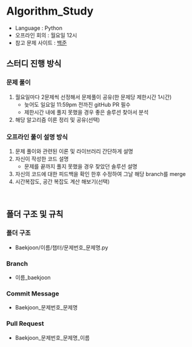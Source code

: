# Algorithm_Study

- Language : Python
- 오프라인 회의 : 월요일 12시
- 참고 문제 사이트 : [백준](https://www.acmicpc.net/)

## 스터디 진행 방식

### 문제 풀이

1. 월요일마다 2문제씩 선정해서 문제풀이 공유(한 문제당 제한시간 1시간)
    - 늦어도 일요일 11:59pm 전까진 gitHub PR 필수
    - 제한시간 내에 풀지 못했을 경우 좋은 솔루션 찾아서 분석
2. 해당 알고리즘 이론 정리 및 공유(선택)

### 오프라인 풀이 설명 방식
1. 문제 풀이와 관련된 이론 및 라이브러리 간단하게 설명
2. 자신이 작성한 코드 설명
    - 문제를 끝까지 풀지 못했을 경우 찾았던 솔루션 설명
3. 자신의 코드에 대한 피드백을 확인 한후 수정하여 그날 해당 branch를 merge
4. 시간복잡도, 공간 복잡도 계산 해보기(선택)

<br>

## 폴더 구조 및 규칙

### 폴더 구조
- Baekjoon/이름/챕터/문제번호_문제명.py

### Branch
- 이름_baekjoon

### Commit Message
- Baekjoon_문제번호_문제명

### Pull Request
- Baekjoon_문제번호_문제명_이름

